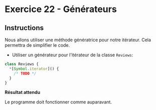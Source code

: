# Exercice 22 - Générateurs

## Instructions

Nous allons utiliser une méthode génératrice pour notre itérateur. Cela permettra de simplifier le code.

* Utiliser un générateur pour l'itérateur de la classe `Reviews`:

```js
class Reviews {
  *[Symbol.iterator]() {
    /* TODO */
  }
}
```

**Résultat attendu**

Le programme doit fonctionner comme auparavant.
